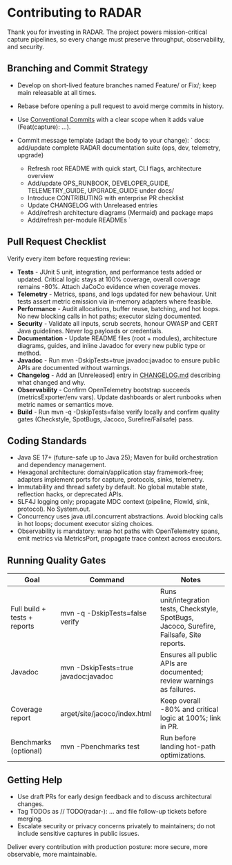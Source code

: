 # Contributing to RADAR

Thank you for investing in RADAR. The project powers mission-critical capture pipelines, so every change must preserve throughput, observability, and security.

## Branching and Commit Strategy
- Develop on short-lived feature branches named Feature/<slug> or Fix/<issue>; keep main releasable at all times.
- Rebase before opening a pull request to avoid merge commits in history.
- Use [Conventional Commits](https://www.conventionalcommits.org/) with a clear scope when it adds value (Feat(capture): ...).
- Commit message template (adapt the body to your change):
  `
  docs: add/update complete RADAR documentation suite (ops, dev, telemetry, upgrade)

  - Refresh root README with quick start, CLI flags, architecture overview
  - Add/update OPS_RUNBOOK, DEVELOPER_GUIDE, TELEMETRY_GUIDE, UPGRADE_GUIDE under docs/
  - Introduce CONTRIBUTING with enterprise PR checklist
  - Update CHANGELOG with Unreleased entries
  - Add/refresh architecture diagrams (Mermaid) and package maps
  - Add/refresh per-module READMEs
  `

## Pull Request Checklist
Verify every item before requesting review:
- **Tests** - JUnit 5 unit, integration, and performance tests added or updated. Critical logic stays at 100% coverage, overall coverage remains -80%. Attach JaCoCo evidence when coverage moves.
- **Telemetry** - Metrics, spans, and logs updated for new behaviour. Unit tests assert metric emission via in-memory adapters where feasible.
- **Performance** - Audit allocations, buffer reuse, batching, and hot loops. No new blocking calls in hot paths; executor sizing documented.
- **Security** - Validate all inputs, scrub secrets, honour OWASP and CERT Java guidelines. Never log payloads or credentials.
- **Documentation** - Update README files (root + modules), architecture diagrams, guides, and inline Javadoc for every new public type or method.
- **Javadoc** - Run mvn -DskipTests=true javadoc:javadoc to ensure public APIs are documented without warnings.
- **Changelog** - Add an [Unreleased] entry in [CHANGELOG.md](CHANGELOG.md) describing what changed and why.
- **Observability** - Confirm OpenTelemetry bootstrap succeeds (metricsExporter/env vars). Update dashboards or alert runbooks when metric names or semantics move.
- **Build** - Run mvn -q -DskipTests=false verify locally and confirm quality gates (Checkstyle, SpotBugs, Jacoco, Surefire/Failsafe) pass.

## Coding Standards
- Java SE 17+ (future-safe up to Java 25); Maven for build orchestration and dependency management.
- Hexagonal architecture: domain/application stay framework-free; adapters implement ports for capture, protocols, sinks, telemetry.
- Immutability and thread safety by default. No global mutable state, reflection hacks, or deprecated APIs.
- SLF4J logging only; propagate MDC context (pipeline, FlowId, sink, protocol). No System.out.
- Concurrency uses java.util.concurrent abstractions. Avoid blocking calls in hot loops; document executor sizing choices.
- Observability is mandatory: wrap hot paths with OpenTelemetry spans, emit metrics via MetricsPort, propagate trace context across executors.

## Running Quality Gates
| Goal | Command | Notes |
| --- | --- | --- |
| Full build + tests + reports | mvn -q -DskipTests=false verify | Runs unit/integration tests, Checkstyle, SpotBugs, Jacoco, Surefire, Failsafe, Site reports. |
| Javadoc | mvn -DskipTests=true javadoc:javadoc | Ensures all public APIs are documented; review warnings as failures. |
| Coverage report | 	arget/site/jacoco/index.html | Keep overall -80% and critical logic at 100%; link in PR. |
| Benchmarks (optional) | mvn -Pbenchmarks test | Run before landing hot-path optimizations. |

## Getting Help
- Use draft PRs for early design feedback and to discuss architectural changes.
- Tag TODOs as // TODO(radar-<issue-id>): ... and file follow-up tickets before merging.
- Escalate security or privacy concerns privately to maintainers; do not include sensitive captures in public issues.

Deliver every contribution with production posture: more secure, more observable, more maintainable.

